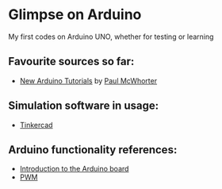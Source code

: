 # Glimpse on Arduino
 My first codes on Arduino UNO, whether for testing or learning
 
## Favourite sources so far:

* [New Arduino Tutorials](https://www.youtube.com/playlist?list=PLGs0VKk2DiYw-L-RibttcvK-WBZm8WLEP) by [Paul McWhorter](https://www.youtube.com/channel/UCfYfK0tzHZTpNFrc_NDKfTA)

## Simulation software in usage:

* [Tinkercad](https://www.tinkercad.com)

## Arduino functionality references:

* [Introduction to the Arduino board](https://www.arduino.cc/en/reference/board)
* [PWM](https://www.arduino.cc/en/Tutorial/Foundations/PWM)
